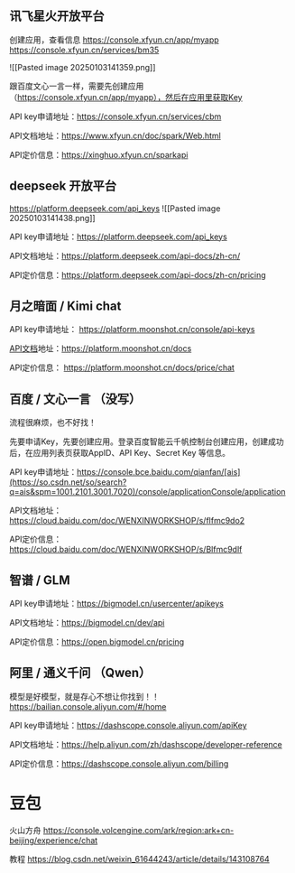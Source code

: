 
## 讯飞星火开放平台
创建应用，查看信息
https://console.xfyun.cn/app/myapp
https://console.xfyun.cn/services/bm35

![[Pasted image 20250103141359.png]]

跟百度文心一言一样，需要先创建应用（https://console.xfyun.cn/app/myapp），然后在应用里获取Key

API key申请地址：https://console.xfyun.cn/services/cbm

API文档地址：https://www.xfyun.cn/doc/spark/Web.html

API定价信息：https://xinghuo.xfyun.cn/sparkapi

## deepseek 开放平台
https://platform.deepseek.com/api_keys
![[Pasted image 20250103141438.png]]

API key申请地址：https://platform.deepseek.com/api_keys

API文档地址：https://platform.deepseek.com/api-docs/zh-cn/

API定价信息：https://platform.deepseek.com/api-docs/zh-cn/pricing
## 月之暗面 / Kimi chat

API key申请地址：
https://platform.moonshot.cn/console/api-keys

[API文档](https://so.csdn.net/so/search?q=API%E6%96%87%E6%A1%A3&spm=1001.2101.3001.7020)地址：https://platform.moonshot.cn/docs

API定价信息：
https://platform.moonshot.cn/docs/price/chat

## 百度 / 文心一言 （没写）

流程很麻烦，也不好找！

先要申请Key，先要创建应用。登录百度智能云千帆控制台创建应用，创建成功后，在应用列表页获取AppID、API Key、Secret Key 等信息。

API key申请地址：https://console.bce.baidu.com/qianfan/[ais](https://so.csdn.net/so/search?q=ais&spm=1001.2101.3001.7020)/console/applicationConsole/application

API文档地址：https://cloud.baidu.com/doc/WENXINWORKSHOP/s/flfmc9do2

API定价信息：https://cloud.baidu.com/doc/WENXINWORKSHOP/s/Blfmc9dlf

## 智谱 / GLM

API key申请地址：https://bigmodel.cn/usercenter/apikeys

API文档地址：https://bigmodel.cn/dev/api

API定价信息：https://open.bigmodel.cn/pricing


## 阿里 / 通义千问 （Qwen）

模型是好模型，就是存心不想让你找到！！
https://bailian.console.aliyun.com/#/home

API key申请地址：https://dashscope.console.aliyun.com/apiKey

API文档地址：https://help.aliyun.com/zh/dashscope/developer-reference

API定价信息：https://dashscope.console.aliyun.com/billing

# 豆包
火山方舟
https://console.volcengine.com/ark/region:ark+cn-beijing/experience/chat

教程
https://blog.csdn.net/weixin_61644243/article/details/143108764